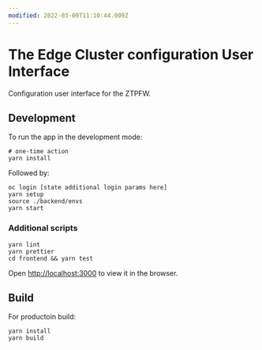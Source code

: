 ```yaml
---
modified: 2022-03-09T11:10:44.009Z
---
```


# The Edge Cluster configuration User Interface

Configuration user interface for the ZTPFW.

## Development

To run the app in the development mode:

```
# one-time action
yarn install
```

Followed by:

```
oc login [state additional login params here]
yarn setup
source ./backend/envs
yarn start
```

### Additional scripts

```
yarn lint
yarn prettier
cd frontend && yarn test
```

Open [http://localhost:3000](http://localhost:3000) to view it in the browser.

## Build

For productoin build:

```
yarn install
yarn build
```

